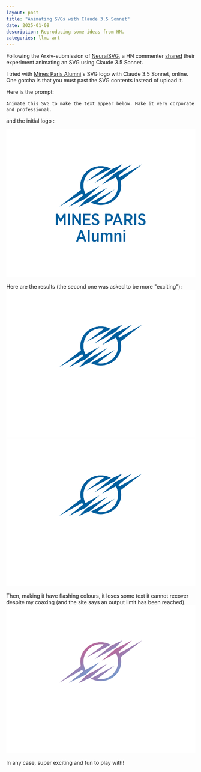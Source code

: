 ```yaml
---
layout: post
title: "Animating SVGs with Claude 3.5 Sonnet"
date: 2025-01-09
description: Reproducing some ideas from HN.
categories: llm, art
---
```



Following the Arxiv-submission of [NeuralSVG](https://sagipolaczek.github.io/NeuralSVG/), a HN commenter [shared](https://news.ycombinator.com/item?id=42638558) their experiment animating an SVG using Claude 3.5 Sonnet.

I tried with [Mines Paris Alumni](https://mines-paris.org)'s SVG logo with Claude 3.5 Sonnet, online. One gotcha is that you must past the SVG contents instead of upload it.

Here is the prompt:
```
Animate this SVG to make the text appear below. Make it very corporate and professional.
```

and the initial logo :

![Animated Mines Paris Alumni logo](/assets/img/20250109-initial-logo.svg)

Here are the results (the second one was asked to be more "exciting"):
![Animated Mines Paris Alumni logo](/assets/img/20250109-animated-logo.svg)
![Animated Mines Paris Alumni logo](/assets/img/20250109-animated-logo-1.svg)

Then, making it have flashing colours, it loses some text it cannot recover despite my coaxing
(and the site says an output limit has been reached).
![Animated Mines Paris Alumni logo](/assets/img/20250109-animated-logo-2.svg)

In any case, super exciting and fun to play with!

